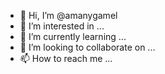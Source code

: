- 👋 Hi, I’m @amanygamel
- 👀 I’m interested in ...
- 🌱 I’m currently learning ...
- 💞️ I’m looking to collaborate on ...
- 📫 How to reach me ...

<!---
amanygamel/amanygamel is a ✨ special ✨ repository because its `README.md` (this file) appears on your GitHub profile.
You can click the Preview link to take a look at your changes.
--->
